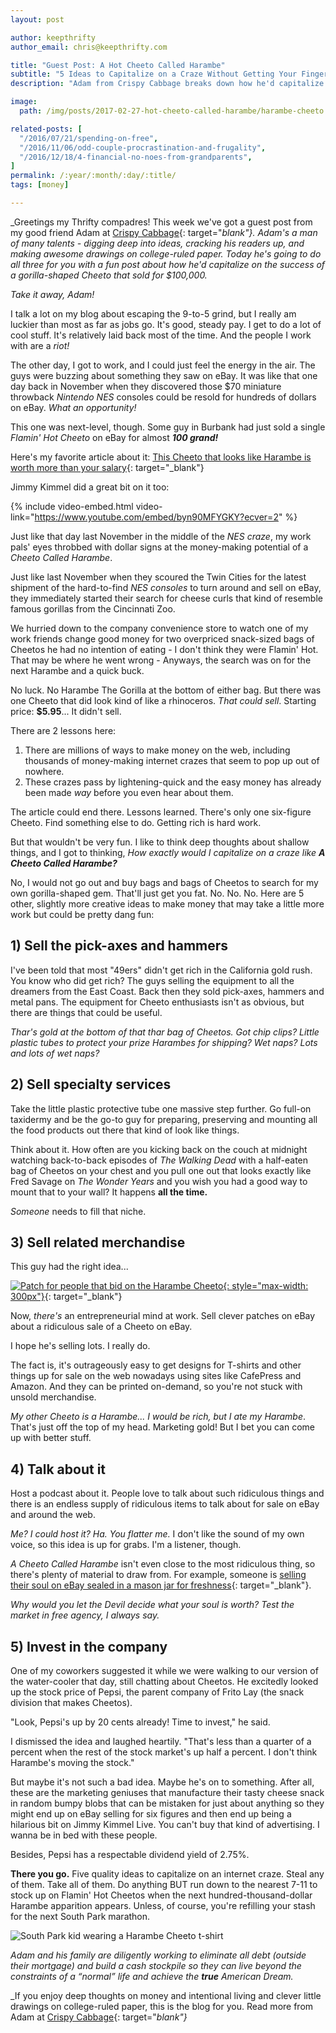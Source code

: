 ```yaml
---
layout: post

author: keepthrifty
author_email: chris@keepthrifty.com

title: "Guest Post: A Hot Cheeto Called Harambe"
subtitle: "5 Ideas to Capitalize on a Craze Without Getting Your Fingers Dirty"
description: "Adam from Crispy Cabbage breaks down how he'd capitalize on the Gorilla-shaped Cheeto Craze"

image:
  path: /img/posts/2017-02-27-hot-cheeto-called-harambe/harambe-cheeto.jpg

related-posts: [
  "/2016/07/21/spending-on-free",
  "/2016/11/06/odd-couple-procrastination-and-frugality",
  "/2016/12/18/4-financial-no-noes-from-grandparents",
]
permalink: /:year/:month/:day/:title/
tags: [money]

---
```


_Greetings my Thrifty compadres! This week we've got a guest post from my good friend Adam at [Crispy Cabbage](http://www.crispycabbage.com){: target="_blank"}. Adam's a man of many talents - digging deep into ideas, cracking his readers up, and making awesome drawings on college-ruled paper. Today he's going to do all three for you with a fun post about how he'd capitalize on the success of a gorilla-shaped Cheeto that sold for $100,000._

_Take it away, Adam!_

I talk a lot on my blog about escaping the 9-to-5 grind, but I really am luckier than most as far as jobs go.  It's good, steady pay.  I get to do a lot of cool stuff.  It's relatively laid back most of the time.  And the people I work with are a _riot!_

The other day, I got to work, and I could just feel the energy in the air.  The guys were buzzing about something they saw on eBay.  It was like that one day back in November when they discovered those $70 miniature throwback _Nintendo NES_ consoles could be resold for hundreds of dollars on eBay.  _What an opportunity!_

This one was next-level, though.  Some guy in Burbank had just sold a single _Flamin' Hot Cheeto_ on eBay for almost ___100 grand!___

Here's my favorite article about it:  [This Cheeto that looks like Harambe is worth more than your salary](http://www.cnn.com/2017/02/07/us/harambe-cheeto-trnd/){: target="_blank"}

Jimmy Kimmel did a great bit on it too:

{% include video-embed.html video-link="https://www.youtube.com/embed/byn90MFYGKY?ecver=2" %}

Just like that day last November in the middle of the _NES craze_, my work pals' eyes throbbed with dollar signs at the money-making potential of a _Cheeto Called Harambe_.  

Just like last November when they scoured the Twin Cities for the latest shipment of the hard-to-find _NES consoles_ to turn around and sell on eBay, they immediately started their search for cheese curls that kind of resemble famous gorillas from the Cincinnati Zoo.

We hurried down to the company convenience store to watch one of my work friends change good money for two overpriced snack-sized bags of Cheetos he had no intention of eating - I don't think they were Flamin' Hot.  That may be where he went wrong - Anyways, the search was on for the next Harambe and a quick buck.

No luck.  No Harambe The Gorilla at the bottom of either bag.  But there was one Cheeto that did look kind of like a rhinoceros.  _That could sell_.  Starting price: __$5.95__... It didn't sell.

There are 2 lessons here:

1. There are millions of ways to make money on the web, including thousands of money-making internet crazes that seem to pop up out of nowhere.
2. These crazes pass by lightening-quick and the easy money has already been made _way_ before you even hear about them.

The article could end there.  Lessons learned.  There's only one six-figure Cheeto.  Find something else to do.  Getting rich is hard work.  

But that wouldn't be very fun.  I like to think deep thoughts about shallow things, and I got to thinking, _How exactly would I capitalize on a craze like_ ___A Cheeto Called Harambe?___

No, I would not go out and buy bags and bags of Cheetos to search for my own gorilla-shaped gem.  That'll just get you fat.  No. No. No.  Here are 5 other, slightly more creative ideas to make money that may take a little more work but could be pretty dang fun:

## 1) Sell the pick-axes and hammers  

I've been told that most "49ers" didn't get rich in the California gold rush.  You know who did get rich?  The guys selling the equipment to all the dreamers from the East Coast.  Back then they sold pick-axes, hammers and metal pans.  The equipment for Cheeto enthusiasts isn't as obvious, but there are things that could be useful.

_Thar's gold at the bottom of that thar bag of Cheetos.  Got chip clips?  Little plastic tubes to protect your prize Harambes for shipping?  Wet naps?  Lots and lots of wet naps?_

## 2) Sell specialty services

Take the little plastic protective tube one massive step further.  Go full-on taxidermy and be the go-to guy for preparing, preserving and mounting all the food products out there that kind of look like things.

Think about it.  How often are you kicking back on the couch at midnight watching back-to-back episodes of _The Walking Dead_ with a half-eaten bag of Cheetos on your chest and you pull one out that looks exactly like Fred Savage on _The Wonder Years_ and you wish you had a good way to mount that to your wall?  It happens __all the time.__

_Someone_ needs to fill that niche.

## 3) Sell related merchandise

This guy had the right idea...

[![Patch for people that bid on the Harambe Cheeto](http://i.ebayimg.com/images/g/z5QAAOSw3v5Ym8~l/s-l500.jpg){: style="max-width: 300px"}](http://www.ebay.com/itm/Harambe-Gorilla-Cheeto-Patch-Gorilla-Hot-Cheetos-/182449151642?hash=item2a7ad11e9a:g:z5QAAOSw3v5Ym8~l){: target="_blank"}

Now, _there's_ an entrepreneurial mind at work.  Sell clever patches on eBay about a ridiculous sale of a Cheeto on eBay.

I hope he's selling lots.  I really do.

The fact is, it's outrageously easy to get designs for T-shirts and other things up for sale on the web nowadays using sites like CafePress and Amazon.  And they can be printed on-demand, so you're not stuck with unsold merchandise.

_My other Cheeto is a Harambe...  I would be rich, but I ate my Harambe_.  That's just off the top of my head.  Marketing gold!  But I bet you can come up with better stuff.

## 4) Talk about it

Host a podcast about it.  People love to talk about such ridiculous things and there is an endless supply of ridiculous items to talk about for sale on eBay and around the web.

_Me?  I could host it?  Ha.  You flatter me._  I don't like the sound of my own voice, so this idea is up for grabs.  I'm a listener, though.

_A Cheeto Called Harambe_ isn't even close to the most ridiculous thing, so there's plenty of material to draw from.  For example, someone is [selling their soul on eBay sealed in a mason jar for freshness](http://www.ebay.com/itm/My-Soul-/292022742498?hash=item43fde96de2:g:w6wAAOSwopRYmreU){: target="_blank"}.

_Why would you let the Devil decide what your soul is worth?  Test the market in free agency, I always say._

## 5) Invest in the company

One of my coworkers suggested it while we were walking to our version of the water-cooler that day, still chatting about Cheetos.  He excitedly looked up the stock price of Pepsi, the parent company of Frito Lay (the snack division that makes Cheetos).

"Look, Pepsi's up by 20 cents already!  Time to invest,"  he said.

I dismissed the idea and laughed heartily. "That's less than a quarter of a percent when the rest of the stock market's up half a percent.  I don't think Harambe's moving the stock."

But maybe it's not such a bad idea.  Maybe he's on to something.  After all, these are the marketing geniuses that manufacture their tasty cheese snack in random bumpy blobs that can be mistaken for just about anything so they might end up on eBay selling for six figures and then end up being a hilarious bit on Jimmy Kimmel Live.  You can't buy that kind of advertising.  I wanna be in bed with these people.

Besides, Pepsi has a respectable dividend yield of 2.75%.

__There you go.__  Five quality ideas to capitalize on an internet craze.  Steal any of them.  Take all of them.  Do anything BUT run down to the nearest 7-11 to stock up on Flamin' Hot Cheetos when the next hundred-thousand-dollar Harambe apparition appears.  Unless, of course, you're refilling your stash for the next South Park marathon.

![South Park kid wearing a Harambe Cheeto t-shirt]({{site.url}}/img/posts/2017-02-27-hot-cheeto-called-harambe/south-park-shirt.jpg)

_Adam and his family are diligently working to eliminate all debt (outside their mortgage) and build a cash stockpile so they can live beyond the constraints of a “normal” life and achieve the __true__ American Dream._

_If you enjoy deep thoughts on money and intentional living and clever little drawings on college-ruled paper, this is the blog for you. Read more from Adam at [Crispy Cabbage](http://www.crispycabbage.com){: target="_blank"}_
